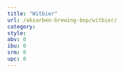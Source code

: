```yaml
---
title: "Witbier"
url: /aksarben-brewing-bop/witbier/
category: 
style: 
abv: 0
ibu: 0
srm: 0
upc: 0
---
```


